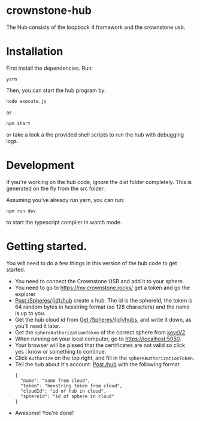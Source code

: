 # crownstone-hub

The Hub consists of the loopback 4 framework and the crownstone usb.


# Installation

First install the dependencies. Run:

```
yarn
```

Then, you can start the hub program by:

```
node execute.js
```

or

```
npm start
```

or take a look a the provided shell scripts to run the hub with debugging logs.

# Development

If you're working on the hub code, ignore the dist folder completely. This is generated on the fly from the src folder.

Assuming you've already run yarn, you can run:

```
npm run dev
```

to start the typescript compiler in watch mode.


# Getting started.

You will need to do a few things in this version of the hub code to get started.

- You need to connect the Crownstone USB and add it to your sphere.
- You need to go to https://my.crownstone.rocks/ get a token and go the explorer
- [Post /Spheres/{id}/hub](https://cloud.crownstone.rocks/explorer/#!/Sphere/Sphere_createHub) create a hub. The id is the sphereId, the token is 64 random bytes in hexstring format (so 128 characters) and the name is up to you.
- Get the hub cloud id from [Get /Spheres/{id}/hubs](https://my.crownstone.rocks/explorer/#!/Sphere/Sphere_prototype_get_hubs), and write it down, as you'll need it later.
- Get the `sphereAuthorizationToken` of the correct sphere from [keysV2](https://my.crownstone.rocks/explorer/#!/user/user_getEncryptionKeysV2).
- When running on your local computer, go to [https://localhost:5050](https://localhost:5050).
- Your browser will be pissed that the certificates are not valid so click yes i know or something to continue.
- Click `Authorize` on the top right, and fill in the `sphereAuthorizationToken`.
- Tell the hub about it's account: [Post /hub](https://localhost:5050/explorer/#/HubController/HubController.createHub) with the following format:
  ```
  {
    "name": "name from cloud",
    "token": "hexstring token from cloud",
    "cloudId": "id of hub in cloud",
    "sphereId": "id of sphere in cloud"
  }
  ```
- Awesome! You're done!
